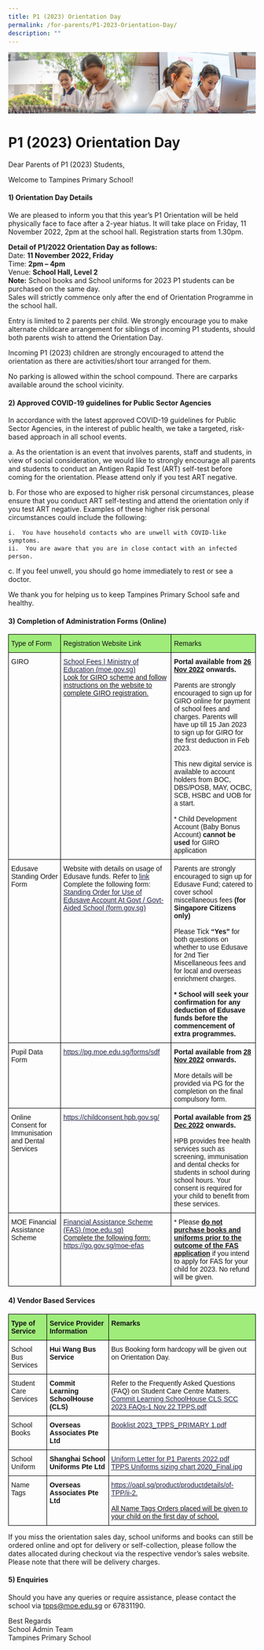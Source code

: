 ```yaml
---
title: P1 (2023) Orientation Day
permalink: /for-parents/P1-2023-Orientation-Day/
description: ""
---
```

![](/images/ForParents.jpg)

P1 (2023) Orientation Day
=========================

Dear Parents of P1 (2023) Students,

Welcome to Tampines Primary School!

#### **1) Orientation Day Details**

We are pleased to inform you that this year’s P1 Orientation will be held physically face to face after a 2-year hiatus. It will take place on Friday, 11 November 2022, 2pm at the school hall. Registration starts from 1.30pm.&nbsp;

<b>Detail of P1/2022 Orientation Day as follows:</b>  
Date:&nbsp;<b>11 November 2022, Friday</b>  
Time:&nbsp;<b>2pm – 4pm</b>  
Venue:&nbsp;<b>School Hall, Level 2</b>  
<b>Note:</b>&nbsp;School books and School uniforms for 2023 P1 students can be purchased on the same day.  
Sales will strictly commence only after the end of Orientation Programme in the school hall.

Entry is limited to 2 parents per child. We strongly encourage you to make alternate childcare arrangement for siblings of incoming P1 students, should both parents wish to attend the Orientation Day.&nbsp;

Incoming P1 (2023) children are strongly encouraged to attend the orientation as there are activities/short tour arranged for them.

No parking is allowed within the school compound. There are carparks available around the school vicinity.

#### **2) Approved COVID-19 guidelines for Public Sector Agencies**  

In accordance with the latest approved COVID-19 guidelines for Public Sector Agencies, in the interest of public health, we take a targeted, risk-based approach in all school events.

a.  As the orientation is an event that involves parents, staff and students, in view of social consideration, we would like to strongly encourage all parents and students to conduct an Antigen Rapid Test (ART) self-test before coming for the orientation. Please attend only if you test ART negative.

b.  For those who are exposed to higher risk personal circumstances, please ensure that you conduct ART self-testing and attend the orientation only if you test ART negative. Examples of these higher risk personal circumstances could include the following:

	i.  You have household contacts who are unwell with COVID-like symptoms.
	ii.  You are aware that you are in close contact with an infected person.

c.  If you feel unwell, you should go home immediately to rest or see a doctor.

We thank you for helping us to keep Tampines Primary School safe and healthy.

#### **3) Completion of Administration Forms (Online)**

<style type="text/css">
.tg  {border-collapse:collapse;border-spacing:0;}
.tg td{border-color:black;border-style:solid;border-width:1px;font-family:Arial, sans-serif;font-size:14px;
  overflow:hidden;padding:10px 5px;word-break:normal;}
.tg th{border-color:black;border-style:solid;border-width:1px;font-family:Arial, sans-serif;font-size:14px;
  font-weight:normal;overflow:hidden;padding:10px 5px;word-break:normal;}
.tg .tg-clkh{color:#121212;font-weight:bold;text-align:left;vertical-align:top}
.tg .tg-wunr{background-color:#9FEC7B;color:#121212;text-align:left;vertical-align:top}
.tg .tg-kk00{color:#121212;text-align:left;vertical-align:top}
.tg .tg-knsb{color:#1F2243;text-align:left;text-decoration:underline;vertical-align:top}
</style>
<table class="tg">
<thead>
  <tr>
    <th class="tg-wunr"><span style="font-weight:normal;color:#121212">Type of Form</span></th>
    <th class="tg-wunr"><span style="font-weight:normal;color:#121212">Registration Website Link</span></th>
    <th class="tg-wunr"><span style="font-weight:normal;color:#121212">Remarks</span></th>
  </tr>
</thead>
<tbody>
  <tr>
    <td class="tg-kk00"><span style="font-weight:normal;color:#121212">GIRO</span></td>
    <td class="tg-knsb"><a href="https://www.moe.gov.sg/financial-matters/fees"><span style="font-weight:400;text-decoration:underline;color:#1F2243">School Fees | Ministry of Education (moe.gov.sg)</span></a><br><span style="font-weight:normal;color:#121212">Look for GIRO scheme and follow instructions on the website to complete GIRO registration.</span></td>
    <td class="tg-kk00"><span style="font-weight:bold">Portal available from </span><span style="font-weight:bold;text-decoration:underline">26 Nov 2022</span><span style="font-weight:bold"> onwards.</span><br><br><span style="color:#121212">Parents are strongly encouraged to sign up for GIRO online for payment of school fees and charges. Parents will have up till 15 Jan 2023 to sign up for GIRO for the first deduction in Feb 2023.</span><br><br><span style="color:#121212">This new digital service is available to account holders from BOC, DBS/POSB, MAY, OCBC, SCB, HSBC and UOB for a start.</span><br><br>* Child Development Account (Baby Bonus Account) <span style="font-weight:bold">cannot be used</span> for GIRO application </td>
  </tr>
  <tr>
    <td class="tg-kk00"><span style="font-weight:normal;color:#121212">Edusave Standing Order Form</span></td>
    <td class="tg-kk00"><span style="font-weight:normal;color:#121212">Website with details on usage of Edusave funds. Refer to</span> <a href="https://www.moe.gov.sg/financial-matters/edusave-account"><span style="font-weight:400;text-decoration:underline;color:#1F2243">link</span></a><br><span style="font-weight:normal;color:#121212">Complete the following form:</span><br><a href="https://form.gov.sg/#!/5be24a1bb3f842000fdc4e59"><span style="font-weight:400;text-decoration:underline;color:#1F2243">Standing Order for Use of Edusave Account At Govt / Govt-Aided School (form.gov.sg)</span></a></td>
    <td class="tg-kk00"><span style="font-weight:normal;color:#121212">Parents are strongly encouraged to sign up for Edusave Fund; catered to cover school miscellaneous fees</span> <span style="font-weight:bold">(for Singapore Citizens only)</span><br><br><span style="font-weight:normal;color:#121212">Please Tick</span> <span style="font-weight:bold">“Yes”</span> <span style="font-weight:normal;color:#121212">for both questions on whether to use Edusave for 2nd Tier Miscellaneous fees and for local and overseas enrichment charges.</span> <br><br><span style="font-weight:bold">* School will seek your confirmation for any deduction of Edusave funds before the commencement of extra programmes.</span></td>
  </tr>
  <tr>
    <td class="tg-kk00"><span style="font-weight:normal;color:#121212">Pupil Data Form</span> </td>
    <td class="tg-knsb"><a href="https://pg.moe.edu.sg/forms/sdf"><span style="font-weight:400;text-decoration:underline;color:#1F2243">https://pg.moe.edu.sg/forms/sdf</span></a></td>
    <td class="tg-clkh">Portal available from <span style="text-decoration:underline">28 Nov 2022</span> onwards.<br><br><span style="font-weight:normal;color:#121212">More details will be provided via PG for the completion on the final compulsory form.</span></td>
  </tr>
  <tr>
    <td class="tg-kk00"><span style="font-weight:normal;color:#121212">Online Consent for Immunisation and Dental Services</span></td>
    <td class="tg-knsb"><a href="https://childconsent.hpb.gov.sg/"><span style="font-weight:400;text-decoration:underline;color:#1F2243">https://childconsent.hpb.gov.sg/</span></a></td>
    <td class="tg-clkh">Portal available from <span style="text-decoration:underline">25 Dec 2022</span> onwards.<br><br><span style="font-weight:normal;color:#121212">HPB provides free health services such as screening, immunisation and dental checks for students in school during school hours. Your consent is required for your child to benefit from these services.</span></td>
  </tr>
  <tr>
    <td class="tg-kk00"><span style="font-weight:normal;color:#121212">MOE Financial Assistance Scheme</span></td>
    <td class="tg-knsb"><a href="https://www.moe.gov.sg/financial-matters/financial-assistance"><span style="font-weight:400;text-decoration:underline;color:#1F2243">Financial Assistance Scheme (FAS) (moe.edu.sg)</span></a><br><span style="font-weight:normal;color:#121212">Complete the following form:</span> <a href="https://go.gov.sg/moe-efas"><span style="font-weight:400;text-decoration:underline;color:#1F2243">https://go.gov.sg/moe-efas</span></a></td>
    <td class="tg-kk00"><span style="font-weight:normal;color:#121212">* Please</span> <span style="font-weight:bold;text-decoration:underline">do not purchase books and uniforms prior to the outcome of the FAS application</span> <span style="font-weight:normal;color:#121212">if you intend to apply for FAS for your child for 2023. No refund will be given.</span></td>
  </tr>
</tbody>
</table>


#### **4) Vendor Based Services**

<style type="text/css">
.tg  {border-collapse:collapse;border-spacing:0;}
.tg td{border-color:black;border-style:solid;border-width:1px;font-family:Arial, sans-serif;font-size:14px;
  overflow:hidden;padding:10px 5px;word-break:normal;}
.tg th{border-color:black;border-style:solid;border-width:1px;font-family:Arial, sans-serif;font-size:14px;
  font-weight:normal;overflow:hidden;padding:10px 5px;word-break:normal;}
.tg .tg-cg9y{background-color:#9FEC7B;color:#121212;font-weight:bold;text-align:left;vertical-align:top}
.tg .tg-clkh{color:#121212;font-weight:bold;text-align:left;vertical-align:top}
.tg .tg-kk00{color:#121212;text-align:left;vertical-align:top}
.tg .tg-knsb{color:#1F2243;text-align:left;text-decoration:underline;vertical-align:top}
</style>
<table class="tg">
<thead>
  <tr>
    <th class="tg-cg9y">Type of Service</th>
    <th class="tg-cg9y">Service Provider Information</th>
    <th class="tg-cg9y">Remarks</th>
  </tr>
</thead>
<tbody>
  <tr>
    <td class="tg-kk00"><span style="font-weight:normal;color:#121212">School Bus Services</span> </td>
    <td class="tg-clkh">Hui Wang Bus Service</td>
    <td class="tg-kk00"><span style="font-weight:normal;color:#121212">Bus Booking form hardcopy will be given out on Orientation Day.</span> </td>
  </tr>
  <tr>
    <td class="tg-kk00"><span style="font-weight:normal;color:#121212">Student Care Services</span> </td>
    <td class="tg-clkh">Commit Learning SchoolHouse (CLS)</td>
    <td class="tg-kk00"><span style="font-weight:normal;color:#121212">Refer to the Frequently Asked Questions (FAQ) on Student Care Centre Matters.</span><br><a href="https://tampinespri.moe.edu.sg/qql/slot/u175/files/2022/p1_orient/Commit%20Learning%20SchoolHouse%20CLS%20SCC%202023%20FAQs-1%20Nov%2022%20TPPS.pdf"><span style="font-weight:400;text-decoration:underline;color:#1F2243">Commit Learning SchoolHouse CLS SCC 2023 FAQs-1 Nov 22 TPPS.pdf</span></a><br></td>
  </tr>
  <tr>
    <td class="tg-kk00"><span style="font-weight:normal;color:#121212">School Books</span> </td>
    <td class="tg-clkh">Overseas Associates Pte Ltd</td>
    <td class="tg-knsb"><a href="https://tampinespri.moe.edu.sg/qql/slot/u175/files/2022/p1_orient/Booklist%202023_TPPS_PRIMARY%201.pdf"><span style="font-weight:400;text-decoration:underline;color:#1F2243">Booklist 2023_TPPS_PRIMARY 1.pdf</span></a><br></td>
  </tr>
  <tr>
    <td class="tg-kk00"><span style="font-weight:normal;color:#121212">School Uniform</span></td>
    <td class="tg-clkh">Shanghai School Uniforms Pte Ltd</td>
    <td class="tg-knsb"><a href="https://tampinespri.moe.edu.sg/qql/slot/u175/files/2022/p1_orient/Uniform%20Letter%20for%20P1%20Parents%202022.pdf"><span style="font-weight:400;text-decoration:underline;color:#1F2243">Uniform Letter for P1 Parents 2022.pdf</span></a><br><a href="https://tampinespri.moe.edu.sg/qql/slot/u175/files/2022/p1_orient/TPPS%20Uniforms%20szing%20chart%202020_Final.jpg"><span style="font-weight:400;text-decoration:underline;color:#1F2243">TPPS Uniforms sizing chart 2020_Final.jpg</span></a></td>
  </tr>
  <tr>
    <td class="tg-kk00"><span style="font-weight:normal;color:#121212">Name Tags</span> </td>
    <td class="tg-clkh">Overseas Associates Pte Ltd</td>
    <td class="tg-knsb"><a href="https://oapl.sg/product/productdetails/of-TPP/ii-2"><span style="font-weight:400;text-decoration:underline;color:#1F2243">https://oapl.sg/product/productdetails/of-TPP/ii-2</span></a>. <br><br><span style="font-weight:normal;color:#121212">All Name Tags Orders placed will be given to your child on the first day of school.</span></td>
  </tr>
</tbody>
</table>


If you miss the orientation sales day, school uniforms and books can still be ordered online and opt for delivery or self-collection, please follow the dates allocated during checkout via the respective vendor’s sales website. Please note that there will be delivery charges.

#### **5) Enquiries**

Should you have any queries or require assistance, please contact the school via&nbsp;[tpps@moe.edu.sg](https://tampinespri.moe.edu.sg/for-parents/tpps@moe.edu.sg)&nbsp;or 67831190.

Best Regards  
School Admin Team  
Tampines Primary School